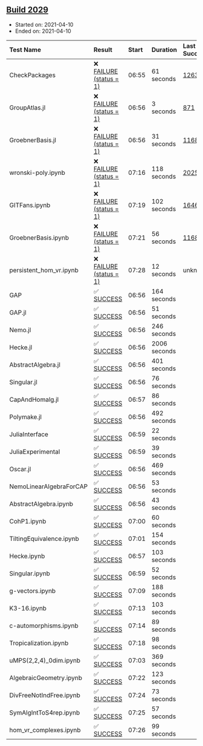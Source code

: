 ## [Build 2029](https://oscarci.mathematik.uni-kl.de/job/oscar-stable/2029/)

* Started on: 2021-04-10
* Ended on: 2021-04-10

| Test Name    | Result | Start | Duration | Last Success | First Failure |
|:-------------|:-------|:------|:---------|:-------------|:--------------|
| CheckPackages | ❌ [FAILURE (status = 1)](https://oscarci.mathematik.uni-kl.de/job/oscar-stable/2029/artifact/logs/build-2029/CheckPackages.log) | 06:55 | 61 seconds | [1263](https://oscarci.mathematik.uni-kl.de/job/oscar-stable/1263/) | [1264](https://oscarci.mathematik.uni-kl.de/job/oscar-stable/1264/) |
| GroupAtlas.jl | ❌ [FAILURE (status = 1)](https://oscarci.mathematik.uni-kl.de/job/oscar-stable/2029/artifact/logs/build-2029/GroupAtlas.jl.log) | 06:56 | 3 seconds | [871](https://oscarci.mathematik.uni-kl.de/job/oscar-stable/871/) | [872](https://oscarci.mathematik.uni-kl.de/job/oscar-stable/872/) |
| GroebnerBasis.jl | ❌ [FAILURE (status = 1)](https://oscarci.mathematik.uni-kl.de/job/oscar-stable/2029/artifact/logs/build-2029/GroebnerBasis.jl.log) | 06:56 | 31 seconds | [1168](https://oscarci.mathematik.uni-kl.de/job/oscar-stable/1168/) | [1169](https://oscarci.mathematik.uni-kl.de/job/oscar-stable/1169/) |
| wronski-poly.ipynb | ❌ [FAILURE (status = 1)](https://oscarci.mathematik.uni-kl.de/job/oscar-stable/2029/artifact/logs/build-2029/wronski-poly.ipynb.log) | 07:16 | 118 seconds | [2025](https://oscarci.mathematik.uni-kl.de/job/oscar-stable/2025/) | [2026](https://oscarci.mathematik.uni-kl.de/job/oscar-stable/2026/) |
| GITFans.ipynb | ❌ [FAILURE (status = 1)](https://oscarci.mathematik.uni-kl.de/job/oscar-stable/2029/artifact/logs/build-2029/GITFans.ipynb.log) | 07:19 | 102 seconds | [1646](https://oscarci.mathematik.uni-kl.de/job/oscar-stable/1646/) | [1647](https://oscarci.mathematik.uni-kl.de/job/oscar-stable/1647/) |
| GroebnerBasis.ipynb | ❌ [FAILURE (status = 1)](https://oscarci.mathematik.uni-kl.de/job/oscar-stable/2029/artifact/logs/build-2029/GroebnerBasis.ipynb.log) | 07:21 | 56 seconds | [1168](https://oscarci.mathematik.uni-kl.de/job/oscar-stable/1168/) | [1169](https://oscarci.mathematik.uni-kl.de/job/oscar-stable/1169/) |
| persistent_hom_vr.ipynb | ❌ [FAILURE (status = 1)](https://oscarci.mathematik.uni-kl.de/job/oscar-stable/2029/artifact/logs/build-2029/persistent_hom_vr.ipynb.log) | 07:28 | 12 seconds | unknown | unknown |
| GAP | ✅ [SUCCESS](https://oscarci.mathematik.uni-kl.de/job/oscar-stable/2029/artifact/logs/build-2029/GAP.log) | 06:56 | 164 seconds |  |  |
| GAP.jl | ✅ [SUCCESS](https://oscarci.mathematik.uni-kl.de/job/oscar-stable/2029/artifact/logs/build-2029/GAP.jl.log) | 06:56 | 51 seconds |  |  |
| Nemo.jl | ✅ [SUCCESS](https://oscarci.mathematik.uni-kl.de/job/oscar-stable/2029/artifact/logs/build-2029/Nemo.jl.log) | 06:56 | 246 seconds |  |  |
| Hecke.jl | ✅ [SUCCESS](https://oscarci.mathematik.uni-kl.de/job/oscar-stable/2029/artifact/logs/build-2029/Hecke.jl.log) | 06:56 | 2006 seconds |  |  |
| AbstractAlgebra.jl | ✅ [SUCCESS](https://oscarci.mathematik.uni-kl.de/job/oscar-stable/2029/artifact/logs/build-2029/AbstractAlgebra.jl.log) | 06:56 | 401 seconds |  |  |
| Singular.jl | ✅ [SUCCESS](https://oscarci.mathematik.uni-kl.de/job/oscar-stable/2029/artifact/logs/build-2029/Singular.jl.log) | 06:56 | 76 seconds |  |  |
| CapAndHomalg.jl | ✅ [SUCCESS](https://oscarci.mathematik.uni-kl.de/job/oscar-stable/2029/artifact/logs/build-2029/CapAndHomalg.jl.log) | 06:57 | 86 seconds |  |  |
| Polymake.jl | ✅ [SUCCESS](https://oscarci.mathematik.uni-kl.de/job/oscar-stable/2029/artifact/logs/build-2029/Polymake.jl.log) | 06:56 | 492 seconds |  |  |
| JuliaInterface | ✅ [SUCCESS](https://oscarci.mathematik.uni-kl.de/job/oscar-stable/2029/artifact/logs/build-2029/JuliaInterface.log) | 06:59 | 22 seconds |  |  |
| JuliaExperimental | ✅ [SUCCESS](https://oscarci.mathematik.uni-kl.de/job/oscar-stable/2029/artifact/logs/build-2029/JuliaExperimental.log) | 06:59 | 39 seconds |  |  |
| Oscar.jl | ✅ [SUCCESS](https://oscarci.mathematik.uni-kl.de/job/oscar-stable/2029/artifact/logs/build-2029/Oscar.jl.log) | 06:56 | 469 seconds |  |  |
| NemoLinearAlgebraForCAP | ✅ [SUCCESS](https://oscarci.mathematik.uni-kl.de/job/oscar-stable/2029/artifact/logs/build-2029/NemoLinearAlgebraForCAP.log) | 06:56 | 53 seconds |  |  |
| AbstractAlgebra.ipynb | ✅ [SUCCESS](https://oscarci.mathematik.uni-kl.de/job/oscar-stable/2029/artifact/logs/build-2029/AbstractAlgebra.ipynb.log) | 06:56 | 43 seconds |  |  |
| CohP1.ipynb | ✅ [SUCCESS](https://oscarci.mathematik.uni-kl.de/job/oscar-stable/2029/artifact/logs/build-2029/CohP1.ipynb.log) | 07:00 | 60 seconds |  |  |
| TiltingEquivalence.ipynb | ✅ [SUCCESS](https://oscarci.mathematik.uni-kl.de/job/oscar-stable/2029/artifact/logs/build-2029/TiltingEquivalence.ipynb.log) | 07:01 | 154 seconds |  |  |
| Hecke.ipynb | ✅ [SUCCESS](https://oscarci.mathematik.uni-kl.de/job/oscar-stable/2029/artifact/logs/build-2029/Hecke.ipynb.log) | 06:57 | 103 seconds |  |  |
| Singular.ipynb | ✅ [SUCCESS](https://oscarci.mathematik.uni-kl.de/job/oscar-stable/2029/artifact/logs/build-2029/Singular.ipynb.log) | 06:59 | 52 seconds |  |  |
| g-vectors.ipynb | ✅ [SUCCESS](https://oscarci.mathematik.uni-kl.de/job/oscar-stable/2029/artifact/logs/build-2029/g-vectors.ipynb.log) | 07:09 | 188 seconds |  |  |
| K3-16.ipynb | ✅ [SUCCESS](https://oscarci.mathematik.uni-kl.de/job/oscar-stable/2029/artifact/logs/build-2029/K3-16.ipynb.log) | 07:13 | 103 seconds |  |  |
| c-automorphisms.ipynb | ✅ [SUCCESS](https://oscarci.mathematik.uni-kl.de/job/oscar-stable/2029/artifact/logs/build-2029/c-automorphisms.ipynb.log) | 07:14 | 89 seconds |  |  |
| Tropicalization.ipynb | ✅ [SUCCESS](https://oscarci.mathematik.uni-kl.de/job/oscar-stable/2029/artifact/logs/build-2029/Tropicalization.ipynb.log) | 07:18 | 98 seconds |  |  |
| uMPS(2,2,4)_0dim.ipynb | ✅ [SUCCESS](https://oscarci.mathematik.uni-kl.de/job/oscar-stable/2029/artifact/logs/build-2029/uMPS-2-2-4-_0dim.ipynb.log) | 07:03 | 369 seconds |  |  |
| AlgebraicGeometry.ipynb | ✅ [SUCCESS](https://oscarci.mathematik.uni-kl.de/job/oscar-stable/2029/artifact/logs/build-2029/AlgebraicGeometry.ipynb.log) | 07:22 | 123 seconds |  |  |
| DivFreeNotIndFree.ipynb | ✅ [SUCCESS](https://oscarci.mathematik.uni-kl.de/job/oscar-stable/2029/artifact/logs/build-2029/DivFreeNotIndFree.ipynb.log) | 07:24 | 73 seconds |  |  |
| SymAlgIntToS4rep.ipynb | ✅ [SUCCESS](https://oscarci.mathematik.uni-kl.de/job/oscar-stable/2029/artifact/logs/build-2029/SymAlgIntToS4rep.ipynb.log) | 07:25 | 57 seconds |  |  |
| hom_vr_complexes.ipynb | ✅ [SUCCESS](https://oscarci.mathematik.uni-kl.de/job/oscar-stable/2029/artifact/logs/build-2029/hom_vr_complexes.ipynb.log) | 07:26 | 99 seconds |  |  |

